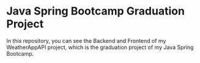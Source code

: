 # Java Spring Bootcamp Graduation Project

In this repository, you can see the Backend and Frontend of my WeatherAppAPI project, which is the graduation project of my Java Spring Bootcamp.
